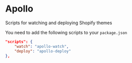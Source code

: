 # Apollo 
Scripts for watching and deploying Shopify themes

You need to add the following scripts to your `package.json`

```json
"scripts": {
	"watch": "apollo-watch",
	"deploy": "apollo-deploy"
},
```